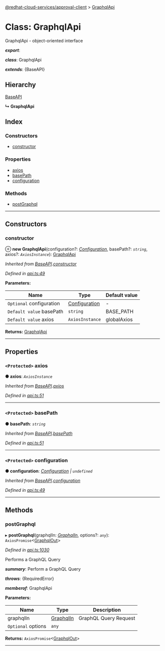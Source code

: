[@redhat-cloud-services/approval-client](../README.md) > [GraphqlApi](../classes/graphqlapi.md)

# Class: GraphqlApi

GraphqlApi - object-oriented interface

*__export__*: 

*__class__*: GraphqlApi

*__extends__*: {BaseAPI}

## Hierarchy

 [BaseAPI](baseapi.md)

**↳ GraphqlApi**

## Index

### Constructors

* [constructor](graphqlapi.md#constructor)

### Properties

* [axios](graphqlapi.md#axios)
* [basePath](graphqlapi.md#basepath)
* [configuration](graphqlapi.md#configuration)

### Methods

* [postGraphql](graphqlapi.md#postgraphql)

---

## Constructors

<a id="constructor"></a>

###  constructor

⊕ **new GraphqlApi**(configuration?: *[Configuration](configuration.md)*, basePath?: *`string`*, axios?: *`AxiosInstance`*): [GraphqlApi](graphqlapi.md)

*Inherited from [BaseAPI](baseapi.md).[constructor](baseapi.md#constructor)*

*Defined in [api.ts:49](https://github.com/RedHatInsights/javascript-clients/blob/master/packages/approval/api.ts#L49)*

**Parameters:**

| Name | Type | Default value |
| ------ | ------ | ------ |
| `Optional` configuration | [Configuration](configuration.md) | - |
| `Default value` basePath | `string` |  BASE_PATH |
| `Default value` axios | `AxiosInstance` |  globalAxios |

**Returns:** [GraphqlApi](graphqlapi.md)

___

## Properties

<a id="axios"></a>

### `<Protected>` axios

**● axios**: *`AxiosInstance`*

*Inherited from [BaseAPI](baseapi.md).[axios](baseapi.md#axios)*

*Defined in [api.ts:51](https://github.com/RedHatInsights/javascript-clients/blob/master/packages/approval/api.ts#L51)*

___
<a id="basepath"></a>

### `<Protected>` basePath

**● basePath**: *`string`*

*Inherited from [BaseAPI](baseapi.md).[basePath](baseapi.md#basepath)*

*Defined in [api.ts:51](https://github.com/RedHatInsights/javascript-clients/blob/master/packages/approval/api.ts#L51)*

___
<a id="configuration"></a>

### `<Protected>` configuration

**● configuration**: *[Configuration](configuration.md) \| `undefined`*

*Inherited from [BaseAPI](baseapi.md).[configuration](baseapi.md#configuration)*

*Defined in [api.ts:49](https://github.com/RedHatInsights/javascript-clients/blob/master/packages/approval/api.ts#L49)*

___

## Methods

<a id="postgraphql"></a>

###  postGraphql

▸ **postGraphql**(graphqlIn: *[GraphqlIn](../interfaces/graphqlin.md)*, options?: *`any`*): `AxiosPromise`<[GraphqlOut](../interfaces/graphqlout.md)>

*Defined in [api.ts:1030](https://github.com/RedHatInsights/javascript-clients/blob/master/packages/approval/api.ts#L1030)*

Performs a GraphQL Query

*__summary__*: Perform a GraphQL Query

*__throws__*: {RequiredError}

*__memberof__*: GraphqlApi

**Parameters:**

| Name | Type | Description |
| ------ | ------ | ------ |
| graphqlIn | [GraphqlIn](../interfaces/graphqlin.md) |  GraphQL Query Request |
| `Optional` options | `any` |

**Returns:** `AxiosPromise`<[GraphqlOut](../interfaces/graphqlout.md)>

___

